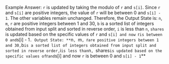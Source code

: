 Example Answer:
`r` is updated by taking the modulo of `r` and `s[i]`. Since `r` and `s[i]` are positive integers, the value of `r` will be between 0 and `s[i] - 1`. The other variables remain unchanged. Therefore, the Output State is: `n`, `m`, `r` are positive integers between 1 and 30, `b` is a sorted list of integers obtained from input split and sorted in reverse order, `i` is less than `n`, `shares` is updated based on the specific values of `r` and `s[i] and now `r` is between 0 and `s[i] - 1`.
Output State: **`n`, `m`, `r` are positive integers between 1 and 30, `b` is a sorted list of integers obtained from input split and sorted in reverse order, `i` is less than `n`, `shares` is updated based on the specific values of `r` and `s[i] and now `r` is between 0 and `s[i] - 1`**